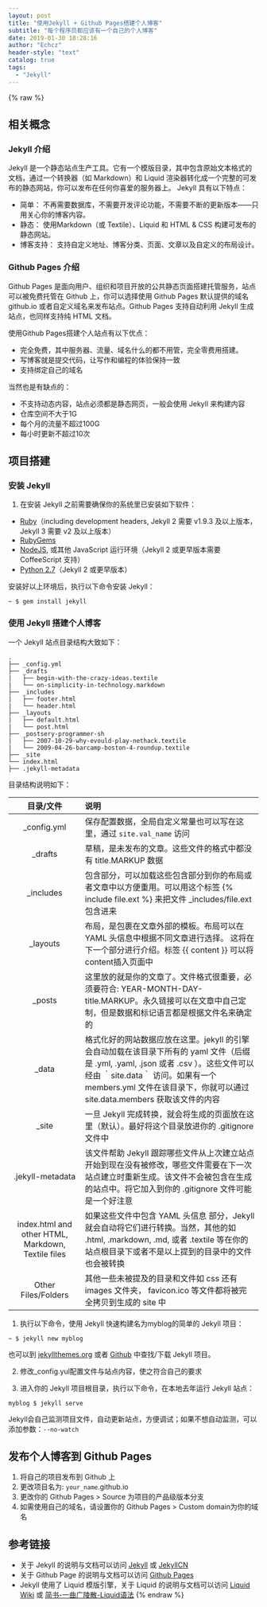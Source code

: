```yaml
---
layout: post
title: "使用Jekyll + Github Pages搭建个人博客"
subtitle: "每个程序员都应该有一个自己的个人博客"
date: 2019-01-30 18:28:16
author: "Echcz"
header-style: "text"
catalog: true
tags:
  - "Jekyll"
---
```


{% raw %}
## 相关概念

### Jekyll 介绍

Jekyll 是一个静态站点生产工具。它有一个模版目录，其中包含原始文本格式的文档，通过一个转换器（如 Markdown）和 Liquid 渲染器转化成一个完整的可发布的静态网站，你可以发布在任何你喜爱的服务器上。
Jekyll 具有以下特点：

* 简单： 不再需要数据库，不需要开发评论功能，不需要不断的更新版本——只用关心你的博客内容。
* 静态： 使用Markdown（或 Textile）、Liquid 和 HTML & CSS 构建可发布的静态网站。
* 博客支持： 支持自定义地址、博客分类、页面、文章以及自定义的布局设计。

### Github Pages 介绍

Github Pages 是面向用户、组织和项目开放的公共静态页面搭建托管服务，站点可以被免费托管在 Github 上，你可以选择使用 Github Pages 默认提供的域名 github.io 或者自定义域名来发布站点。Github Pages 支持自动利用 Jekyll 生成站点，也同样支持纯 HTML 文档。

使用Github Pages搭建个人站点有以下优点：

* 完全免费，其中服务器、流量、域名什么的都不用管，完全零费用搭建。
* 写博客就是提交代码，让写作和编程的体验保持一致
* 支持绑定自己的域名

当然也是有缺点的：

* 不支持动态内容，站点必须都是静态网页，一般会使用 Jekyll 来构建内容
* 仓库空间不大于1G
* 每个月的流量不超过100G
* 每小时更新不超过10次

## 项目搭建

### 安装 Jekyll

1. 在安装 Jekyll 之前需要确保你的系统里已安装如下软件：
* [Ruby](http://www.ruby-lang.org/en/downloads/)（including development headers, Jekyll 2 需要 v1.9.3 及以上版本，Jekyll 3 需要 v2 及以上版本）
* [RubyGems](http://rubygems.org/pages/download)
* [NodeJS](http://nodejs.org/), 或其他 JavaScript 运行环境（Jekyll 2 或更早版本需要 CoffeeScript 支持）
* [Python 2.7](https://www.python.org/downloads/)（Jekyll 2 或更早版本）

安装好以上环境后，执行以下命令安装 Jekyll：

``` shell
~ $ gem install jekyll
```

### 使用 Jekyll 搭建个人博客

一个 Jekyll 站点目录结构大致如下：

``` shell
.
├── _config.yml
├── _drafts
|   ├── begin-with-the-crazy-ideas.textile
|   └── on-simplicity-in-technology.markdown
├── _includes
|   ├── footer.html
|   └── header.html
├── _layouts
|   ├── default.html
|   └── post.html
├── _postsery-programmer-sh
|   ├── 2007-10-29-why-evould-play-nethack.textile
|   └── 2009-04-26-barcamp-boston-4-roundup.textile
├── _site
└── index.html
├── .jekyll-metadata
```

目录结构说明如下：

| 目录/文件 | 说明 |
|:--:|:-- |
|  _config.yml  | 保存配置数据，全局自定义常量也可以写在这里，通过 `site.val_name` 访问 |
|  _drafts  | 草稿，是未发布的文章。这些文件的格式中都没有 title.MARKUP 数据 |
| _includes | 包含部分，可以加载这些包含部分到你的布局或者文章中以方便重用。可以用这个标签  {% include file.ext %} 来把文件 _includes/file.ext 包含进来 |
| _layouts | 布局，是包裹在文章外部的模板。布局可以在 YAML 头信息中根据不同文章进行选择。 这将在下一个部分进行介绍。标签  {{ content }} 可以将content插入页面中 |
| _posts | 这里放的就是你的文章了。文件格式很重要，必须要符合: YEAR-MONTH-DAY-title.MARKUP。永久链接可以在文章中自己定制，但是数据和标记语言都是根据文件名来确定的 |
| _data | 格式化好的网站数据应放在这里。jekyll 的引擎会自动加载在该目录下所有的 yaml 文件（后缀是 .yml, .yaml, .json 或者 .csv ）。这些文件可以经由 ｀site.data｀ 访问。如果有一个 members.yml 文件在该目录下，你就可以通过 site.data.members 获取该文件的内容 |
| _site | 一旦 Jekyll 完成转换，就会将生成的页面放在这里（默认）。最好将这个目录放进你的 .gitignore 文件中 |
| .jekyll-metadata | 该文件帮助 Jekyll 跟踪哪些文件从上次建立站点开始到现在没有被修改，哪些文件需要在下一次站点建立时重新生成。该文件不会被包含在生成的站点中。将它加入到你的 .gitignore 文件可能是一个好注意 |
| index.html and other HTML, Markdown, Textile files | 如果这些文件中包含 YAML 头信息 部分，Jekyll 就会自动将它们进行转换。当然，其他的如 .html, .markdown, .md, 或者 .textile 等在你的站点根目录下或者不是以上提到的目录中的文件也会被转换 |
| Other Files/Folders | 其他一些未被提及的目录和文件如  css 还有 images 文件夹， favicon.ico 等文件都将被完全拷贝到生成的 site 中 |

1. 执行以下命令，使用 Jekyll 快速构建名为myblog的简单的 Jekyll 项目：

``` shell
~ $ jekyll new myblog
```

也可以到 [jekyllthemes.org](http://jekyllthemes.org/) 或者 [Github](https://github.com/) 中查找/下载 Jekyll 项目。

2. 修改_config.yul配置文件与站点内容，使之符合自己的要求

3. 进入你的 Jekyll 项目根目录，执行以下命令，在本地去年运行 Jekyll 站点：

``` shell
myblog $ jekyll serve
```

Jekyll会自己监测项目文件，自动更新站点，方便调试；如果不想自动监测，可以添加参数：`--no-watch`

## 发布个人博客到 Github Pages

1. 将自己的项目发布到 Github 上
2. 更改项目名为: `your_name`.github.io
3. 更改你的 Github Pages > Source 为项目的产品级版本分支
4. 如需使用自己的域名，请设置你的 Github Pages > Custom domain为你的域名

## 参考链接

* 关于 Jekyll 的说明与文档可以访问 [Jekyll](https://jekyllrb.com/) 或 [JekyllCN](https://jekyllcn.com/)
* 关于 Github Page 的说明与文档可以访问 [Github Pages](https://pages.github.com/)
* Jekyll 使用了 Liquid 模版引擎，关于 Liquid 的说明与文档可以访问 [Liquid Wiki](https://github.com/Shopify/liquid/wiki) 或 [简书-一曲广陵散-Liquid语法](https://www.jianshu.com/p/4224b8ea0ec0)
{% endraw %}